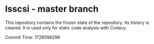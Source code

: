 # lsscsi - master branch

This repository contains the frozen state of the repository.
Its history is cleared. It is used only for static code
analysis with Codacy.

Commit Time: 1728096296